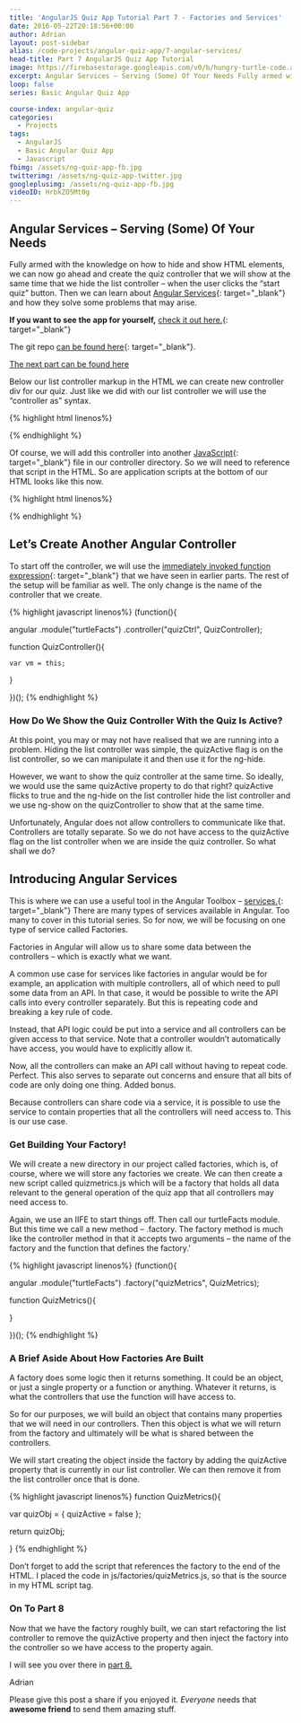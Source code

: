 ```yaml
---
title: 'AngularJS Quiz App Tutorial Part 7 - Factories and Services'
date: 2016-05-22T20:18:56+00:00
author: Adrian
layout: post-sidebar
alias: /code-projects/angular-quiz-app/7-angular-services/
head-title: Part 7 AngularJS Quiz App Tutorial
image: https://firebasestorage.googleapis.com/v0/b/hungry-turtle-code.appspot.com/o/article_images%2FAngular-quiz-part-7_hy22ev.jpg?alt=media&token=91a09386-dfd1-4cc3-a34c-f6394b732d4f
excerpt: Angular Services – Serving (Some) Of Your Needs Fully armed with the knowledge on how to hide and show HTML elements, we can now go ahead and create the quiz controller that we will show at the same time that …
loop: false
series: Basic Angular Quiz App

course-index: angular-quiz
categories:
  - Projects
tags:
  - AngularJS
  - Basic Angular Quiz App
  - Javascript
fbimg: /assets/ng-quiz-app-fb.jpg
twitterimg: /assets/ng-quiz-app-twitter.jpg
googleplusimg: /assets/ng-quiz-app-fb.jpg
videoID: HrbkZO5Mt0g
---
```

## Angular Services &#8211; Serving (Some) Of Your Needs

Fully armed with the knowledge on how to hide and show HTML elements, we can now go ahead and create the quiz controller that we will show at the same time that we hide the list controller &#8211; when the user clicks the “start quiz” button. Then we can learn about [Angular Services](https://docs.angularjs.org/guide/services){: target="_blank"}<!--_--> and how they solve some problems that may arise.

**If you want to see the app for yourself,** [check it out here.]({{site.baseurl}}/demos/turtlefacts){: target="_blank"}<!--_-->

The git repo [can be found here](https://github.com/adiman9/HungryTurtleFactQuiz){: target="_blank"}<!--_-->.

[The next part can be found here]({{site.baseurl}}/projects/8-dependency-injection/)

Below our list controller markup in the HTML we can create new controller div for our quiz. Just like we did with our list controller we will use the “controller as” syntax.

{% highlight html linenos%}
<div ng-controller="quizCtrl as quiz">
  <!-- Rest of the markup goes here -->
</div>
{% endhighlight %}

Of course, we will add this controller into another [JavaScript]({{site.baseurl}}/tags/javascript/){: target="_blank"}<!--_--> file in our controller directory. So we will need to reference that script in the HTML. So are application scripts at the bottom of our HTML looks like this now.

{% highlight html linenos%}
<script src="js/app.js"></script>
<script src="js/controllers/list.js"></script>
<script src="js/controllers/quiz.js"></script>
{% endhighlight %}

## Let&#8217;s Create Another Angular Controller

To start off the controller, we will use the [immediately invoked function expression](http://stackoverflow.com/questions/8228281/what-is-the-function-construct-in-javascript){: target="_blank"}<!--_--> that we have seen in earlier parts. The rest of the setup will be familiar as well. The only change is the name of the controller that we create.

{% highlight javascript linenos%}
(function(){

  angular
    .module("turtleFacts")
    .controller("quizCtrl", QuizController);

  function QuizController(){

    var vm = this;

  }

})();
{% endhighlight %}

### How Do We Show the Quiz Controller With the Quiz Is Active?

At this point, you may or may not have realised that we are running into a problem. Hiding the list controller was simple, the quizActive flag is on the list controller, so we can manipulate it and then use it for the ng-hide.

However, we want to show the quiz controller at the same time. So ideally, we would use the same quizActive property to do that right? quizActive flicks to true and the ng-hide on the list controller hide the list controller and we use ng-show on the quizController to show that at the same time.

Unfortunately, Angular does not allow controllers to communicate like that. Controllers are totally separate. So we do not have access to the quizActive flag on the list controller when we are inside the quiz controller. So what shall we do?

## Introducing Angular Services

This is where we can use a useful tool in the Angular Toolbox &#8211; [services.](https://docs.angularjs.org/guide/services){: target="_blank"}<!--_--> There are many types of services available in Angular. Too many to cover in this tutorial series. So for now, we will be focusing on one type of service called Factories.

Factories in Angular will allow us to share some data between the controllers &#8211; which is exactly what we want.

A common use case for services like factories in angular would be for example, an application with multiple controllers, all of which need to pull some data from an API. In that case, it would be possible to write the API calls into every controller separately. But this is repeating code and breaking a key rule of code.

Instead, that API logic could be put into a service and all controllers can be given access to that service. Note that a controller wouldn’t automatically have access, you would have to explicitly allow it.

Now, all the controllers can make an API call without having to repeat code. Perfect. This also serves to separate out concerns and ensure that all bits of code are only doing one thing. Added bonus.

Because controllers can share code via a service, it is possible to use the service to contain properties that all the controllers will need access to. This is our use case.

### Get Building Your Factory!

We will create a new directory in our project called factories, which is, of course, where we will store any factories we create. We can then create a new script called quizmetrics.js which will be a factory that holds all data relevant to the general operation of the quiz app that all controllers may need access to.

Again, we use an IIFE to start things off. Then call our turtleFacts module. But this time we call a new method &#8211; .factory. The factory method is much like the controller method in that it accepts two arguments &#8211; the name of the factory and the function that defines the factory.’

{% highlight javascript linenos%}
(function(){

  angular
    .module("turtleFacts")
    .factory("quizMetrics", QuizMetrics);

  function QuizMetrics(){

  }

})();
{% endhighlight %}

### A Brief Aside About How Factories Are Built

A factory does some logic then it returns something. It could be an object, or just a single property or a function or anything. Whatever it returns, is what the controllers that use the function will have access to.

So for our purposes, we will build an object that contains many properties that we will need in our controllers. Then this object is what we will return from the factory and ultimately will be what is shared between the controllers.

We will start creating the object inside the factory by adding the quizActive property that is currently in our list controller. We can then remove it from the list controller once that is done.

{% highlight javascript linenos%}
function QuizMetrics(){

  var quizObj = {
    quizActive = false
  };

  return quizObj;

}
{% endhighlight %}

Don&#8217;t forget to add the script that references the factory to the end of the HTML. I placed the code in js/factories/quizMetrics.js, so that is the source in my HTML script tag.

### On To Part 8

Now that we have the factory roughly built, we can start refactoring the list controller to remove the quizActive property and then inject the factory into the controller so we have access to the property again.

I will see you over there in [part 8.]({{site.baseurl}}/projects/8-dependency-injection/)

Adrian


Please give this post a share if you enjoyed it. _Everyone_ needs that **awesome friend** to send them amazing stuff.
